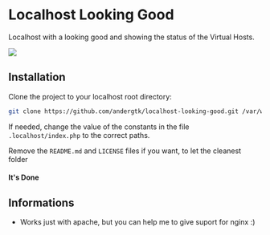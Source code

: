# Localhost Looking Good

Localhost with a looking good and showing the status of the Virtual Hosts.

![](http://i.imgur.com/3OBpiSb.png)

## Installation

Clone the project to your localhost root directory:

```bash
git clone https://github.com/andergtk/localhost-looking-good.git /var/www
```

If needed, change the value of the constants in the file `.localhost/index.php` to the correct paths.

Remove the `README.md` and `LICENSE` files if you want, to let the cleanest folder

#### It's Done

## Informations

+ Works just with apache, but you can help me to give suport for nginx :)
